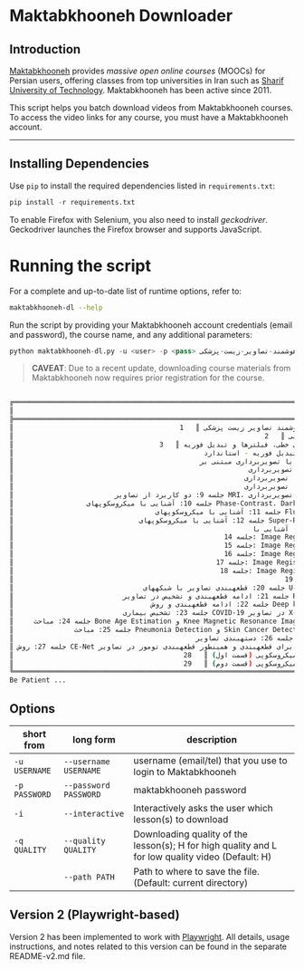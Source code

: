 # Maktabkhooneh Downloader

## Introduction

[Maktabkhooneh](http://maktabkhooneh.org) provides *massive open online courses* (MOOCs) for Persian users, 
offering classes from top universities in Iran such as [Sharif University of Technology](http://sharif.edu). 
Maktabkhooneh has been active since 2011.

This script helps you batch download videos from Maktabkhooneh courses.  
To access the video links for any course, you must have a Maktabkhooneh account.

---

## Installing Dependencies

Use `pip` to install the required dependencies listed in `requirements.txt`:

```python
pip install -r requirements.txt
```

To enable Firefox with Selenium, you also need to install *geckodriver*.
Geckodriver launches the Firefox browser and supports JavaScript.

# Running the script

For a complete and up-to-date list of runtime options, refer to:
```bash
maktabkhooneh-dl --help
```

Run the script by providing your Maktabkhooneh account credentials (email and password), the course name, and any additional parameters:



```python
python maktabkhooneh-dl.py -u <user> -p <pass> آموزش-رایگان-تحلیل-هوشمند-تصاویر-زیست-پزشکی-mk1070
```

> **CAVEAT**: Due to a recent update, downloading course materials from Maktabkhooneh now requires prior registration for the course.

```bash

╔═══════════════════════════════════════════════════════════════════════════════════════════╦════════╗
║                                                                               Description ║ Lesson ║
╠═══════════════════════════════════════════════════════════════════════════════════════════╬════════╣
║                                         جلسه 1: مقدمات درس تحلیل هوشمند تصاویر زیست پزشکی ║   1    ║
║                                                              جلسه 2: پردازش تصویر مقدماتی ║   2    ║
║                                    جلسه 3: مباحث نظری سیستمهای خطی، فیلترها و تبدیل فوریه ║   3    ║
║                                               جلسه 4: ادامه تبدیل فوریه - استاندارد DICOM ║   4    ║
║                                              جلسه 5: آشنایی با تصویربرداری مبتنی بر X-Ray ║   5    ║
║                                                          جلسه 6: آشنایی با تصویربرداری CT ║   6    ║
║                                                         جلسه 7: آشنایی با تصویربرداری MRI ║   7    ║
║                                                         جلسه 8: آشنایی با تصویربرداری PET ║   8    ║
║                         جلسه 9: دو کاربرد از تصاویر MRI، آشنایی با تصویربرداری Ultrasound ║   9    ║
║                  جلسه 10: آشنایی با میکروسکوپهای Phase-Contrast، Dark Field، Bright Field ║   10   ║
║                                   جلسه 11: آشنایی با میکروسکوپهای Fluorescence و Confocal ║   11   ║
║                               جلسه 12: آشنایی با میکروسکوپهای Super-Resolution و الکترونی ║   12   ║
║                                                           جلسه 13: آشنایی با CellProfiler ║   13   ║
║                                                    جلسه 14: Image Registration (قسمت اول) ║   14   ║
║                                                    جلسه 15: Image Registration (قسمت دوم) ║   15   ║
║                                                    جلسه 16: Image Registration (قسمت سوم) ║   16   ║
║                                                  جلسه 17: Image Registration (قسمت چهارم) ║   17   ║
║                                                   جلسه 18: Image Registration (قسمت پنجم) ║   18   ║
║                                                                   جلسه 19: قطعهبندی تصویر ║   19   ║
║                                جلسه 20: قطعهبندی تصاویر با شبکههای U-Net (ارائه دانشجویی) ║   20   ║
║                           جلسه 21: ادامه قطعهبندی و تشخیص در تصاویر RCNN (ارائه دانشجویی) ║   21   ║
║                                  جلسه 22: ادامه قطعهبندی و روش Deep k-NN (ارائه دانشجویی) ║   22   ║
║                           جلسه 23: تشخیص بیماری COVID-19 در تصاویر X-Ray (ارائه دانشجویی) ║   23   ║
║     جلسه 24: مباحث Bone Age Estimation و Knee Magnetic Resonance Imaging (ارائه دانشجویی) ║   24   ║
║               جلسه 25: مباحث Pneumonia Detection و Skin Cancer Detection (ارائه دانشجویی) ║   25   ║
║                                             جلسه 26: دستهبندی تصاویر MRI (ارائه دانشجویی) ║   26   ║
║ جلسه 27: روش CE-Net برای قطعهبندی و همینطور قطعهبندی تومور در تصاویر MRI (ارائه دانشجویی) ║   27   ║
║                                          جلسه 28: سنجههای توانبالای میکروسکوپی (قسمت اول) ║   28   ║
║                                          جلسه 29: سنجههای توانبالای میکروسکوپی (قسمت دوم) ║   29   ║
╚═══════════════════════════════════════════════════════════════════════════════════════════╩════════╝
Be Patient ...
```

## Options 
|short from |long form | description|
|---|---|---|
|`-u USERNAME`| `--username USERNAME` | username (email/tel) that you use to login to Maktabkhooneh|
|`-p PASSWORD` | `--password PASSWORD` |maktabkhooneh password |
| `-i` |`--interactive` | Interactively asks the user which lesson(s) to download|
| `-q QUALITY` |`--quality QUALITY`| Downloading quality of the lesson(s); H for high quality and L for low quality video (Default: H)|
|| `--path PATH` | Path to where to save the file. (Default: current directory)|


## Version 2 (Playwright-based)

Version 2 has been implemented to work with [Playwright](https://playwright.dev/).
All details, usage instructions, and notes related to this version can be found in the separate README-v2.md file.